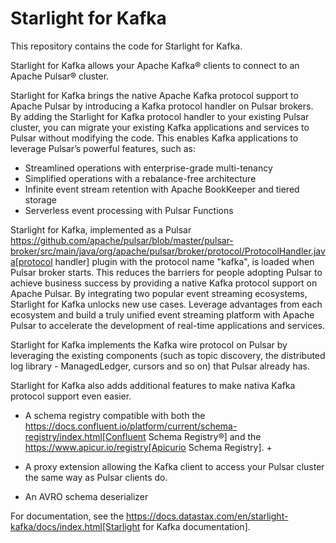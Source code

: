 # Starlight for Kafka

This repository contains the code for Starlight for Kafka.

Starlight for Kafka allows your Apache Kafka® clients to connect to an Apache Pulsar® cluster.

Starlight for Kafka brings the native Apache Kafka protocol support to Apache Pulsar by introducing a Kafka protocol handler on Pulsar brokers. By adding the Starlight for Kafka protocol handler to your existing Pulsar cluster, you can migrate your existing Kafka applications and services to Pulsar without modifying the code. This enables Kafka applications to leverage Pulsar’s powerful features, such as:

- Streamlined operations with enterprise-grade multi-tenancy
- Simplified operations with a rebalance-free architecture
- Infinite event stream retention with Apache BookKeeper and tiered storage
- Serverless event processing with Pulsar Functions

Starlight for Kafka, implemented as a Pulsar https://github.com/apache/pulsar/blob/master/pulsar-broker/src/main/java/org/apache/pulsar/broker/protocol/ProtocolHandler.java[protocol handler] plugin with the protocol name "kafka", is loaded when Pulsar broker starts. This reduces the barriers for people adopting Pulsar to achieve business success by providing a native Kafka protocol support on Apache Pulsar. By integrating two popular event streaming ecosystems, Starlight for Kafka unlocks new use cases. Leverage advantages from each ecosystem and build a truly unified event streaming platform with Apache Pulsar to accelerate the development of real-time applications and services.

Starlight for Kafka implements the Kafka wire protocol on Pulsar by leveraging the existing components (such as topic discovery, the distributed log library - ManagedLedger, cursors and so on) that Pulsar already has.

Starlight for Kafka also adds additional features to make nativa Kafka protocol support even easier. 

* A schema registry compatible with both the https://docs.confluent.io/platform/current/schema-registry/index.html[Confluent Schema Registry®] and the https://www.apicur.io/registry[Apicurio Schema Registry]. +

* A proxy extension allowing the Kafka client to access your Pulsar cluster the same way as Pulsar clients do. 

* An AVRO schema deserializer

For documentation, see the https://docs.datastax.com/en/starlight-kafka/docs/index.html[Starlight for Kafka documentation].



